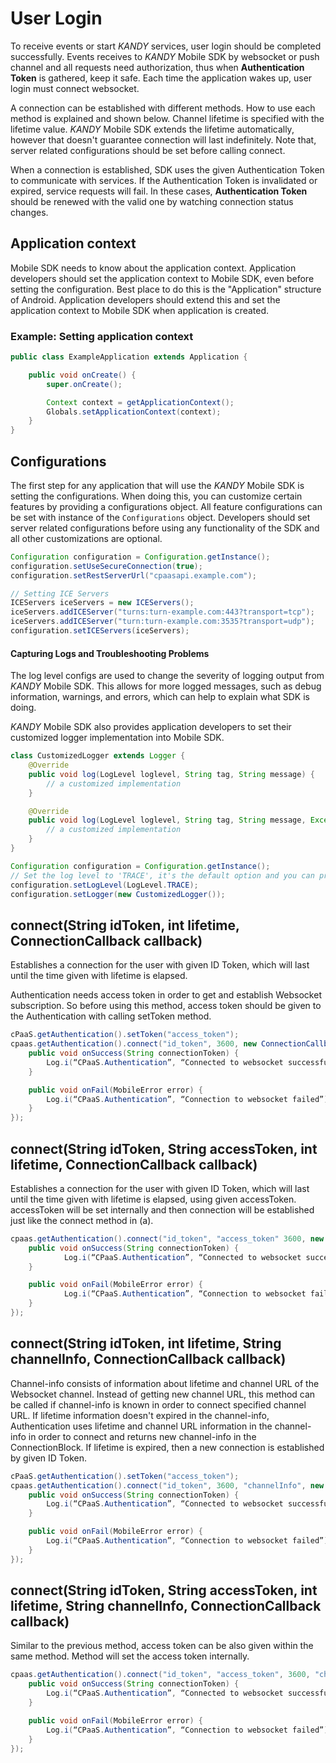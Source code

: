 # User Login

To receive events or start $KANDY$ services, user login should be completed successfully. Events receives to $KANDY$ Mobile SDK by websocket or push channel and all requests need authorization, thus when **Authentication Token** is gathered, keep it safe. Each time the application wakes up, user login must connect websocket.

A connection can be established with different methods. How to use each method is explained and shown below. Channel lifetime is specified with the lifetime value. $KANDY$ Mobile SDK extends the lifetime automatically, however that doesn't guarantee connection will last indefinitely. Note that, server related configurations should be set before calling connect.

When a connection is established, SDK uses the given Authentication Token to communicate with services. If the Authentication Token is invalidated or expired, service requests will fail. In these cases, **Authentication Token** should be renewed with the valid one by watching connection status changes.

## Application context

Mobile SDK needs to know about the application context. Application developers should set the application context to Mobile SDK, even before setting the configuration. Best place to do this is the "Application" structure of Android. Application developers should extend this and set the application context to Mobile SDK when application is created.

### Example: Setting application context

```java
public class ExampleApplication extends Application {

    public void onCreate() {
        super.onCreate();

        Context context = getApplicationContext();
        Globals.setApplicationContext(context);
    }
}
```

## Configurations

The first step for any application that will use the $KANDY$ Mobile SDK is setting the configurations. When doing this, you can customize certain features by providing a configurations object. All feature configurations can be set with instance of the `Configurations` object. Developers should set server related configurations before using any functionality of the SDK and all other customizations are optional.

```java
Configuration configuration = Configuration.getInstance();
configuration.setUseSecureConnection(true);
configuration.setRestServerUrl("cpaasapi.example.com");

// Setting ICE Servers
ICEServers iceServers = new ICEServers();
iceServers.addICEServer("turns:turn-example.com:443?transport=tcp");
iceServers.addICEServer("turn:turn-example.com:3535?transport=udp");
configuration.setICEServers(iceServers);
```

#### Capturing Logs and Troubleshooting Problems

The log level configs are used to change the severity of logging output from $KANDY$ Mobile SDK. This allows for more logged messages, such as debug information, warnings, and errors, which can help to explain what SDK is doing.

$KANDY$ Mobile SDK also provides application developers to set their customized logger implementation into Mobile SDK.

```java
class CustomizedLogger extends Logger {
    @Override
    public void log(LogLevel loglevel, String tag, String message) {
        // a customized implementation
    }

    @Override
    public void log(LogLevel loglevel, String tag, String message, Exception ex) {
        // a customized implementation
    }
}

Configuration configuration = Configuration.getInstance();
// Set the log level to 'TRACE', it's the default option and you can prefer using more or less verbose LogLevels.
configuration.setLogLevel(LogLevel.TRACE);
configuration.setLogger(new CustomizedLogger());
```

## connect(String idToken, int lifetime, ConnectionCallback callback)

Establishes a connection for the user with given ID Token, which will last until the time given with lifetime is elapsed.

Authentication needs access token in order to get and establish Websocket subscription. So before using this method, access token should be given to the Authentication with calling setToken method.

```java
cPaaS.getAuthentication().setToken("access_token");
cpaas.getAuthentication().connect("id_token", 3600, new ConnectionCallback() {
    public void onSuccess(String connectionToken) {
        Log.i(“CPaaS.Authentication”, “Connected to websocket successfully”);
    }

    public void onFail(MobileError error) {
        Log.i(“CPaaS.Authentication”, “Connection to websocket failed”);
    }
});
```

## connect(String idToken, String accessToken, int lifetime, ConnectionCallback callback)

Establishes a connection for the user with given ID Token, which will last until the time given with lifetime is elapsed, using given accessToken. accessToken will be set internally and then connection will be established just like the connect method in (a).

```java
cpaas.getAuthentication().connect("id_token", "access_token" 3600, new ConnectionCallback() {
	public void onSuccess(String connectionToken) {
			Log.i(“CPaaS.Authentication”, “Connected to websocket successfully”);
	}

	public void onFail(MobileError error) {
			Log.i(“CPaaS.Authentication”, “Connection to websocket failed”);
	}
});

```

## connect(String idToken, int lifetime, String channelInfo, ConnectionCallback callback)

Channel-info consists of information about lifetime and channel URL of the Websocket channel. Instead of getting new channel URL, this method can be called if channel-info is known in order to connect specified channel URL. If lifetime information doesn't expired in the channel-info, Authentication uses lifetime and channel URL information in the channel-info in order to connect and returns new channel-info in the ConnectionBlock. If lifetime is expired, then a new connection is established by given ID Token.

```java
cPaaS.getAuthentication().setToken("access_token");
cpaas.getAuthentication().connect("id_token", 3600, "channelInfo", new ConnectionCallback() {
    public void onSuccess(String connectionToken) {
        Log.i(“CPaaS.Authentication”, “Connected to websocket successfully”);
    }

    public void onFail(MobileError error) {
        Log.i(“CPaaS.Authentication”, “Connection to websocket failed”);
    }
});
```

## connect(String idToken, String accessToken, int lifetime, String channelInfo, ConnectionCallback callback)

Similar to the previous method, access token can be also given within the same method. Method will set the access token internally.

```java
cpaas.getAuthentication().connect("id_token", "access_token", 3600, "channelInfo", new ConnectionCallback() {
    public void onSuccess(String connectionToken) {
        Log.i(“CPaaS.Authentication”, “Connected to websocket successfully”);
    }

    public void onFail(MobileError error) {
        Log.i(“CPaaS.Authentication”, “Connection to websocket failed”);
    }
});
```

